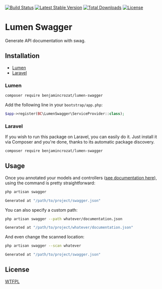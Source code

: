 [![Build Status](https://travis-ci.org/benjamincrozat/lumen-swagger.svg?branch=master)](https://travis-ci.org/benjamincrozat/lumen-swagger)
[![Latest Stable Version](https://poser.pugx.org/benjamincrozat/lumen-swagger/v/stable)](https://packagist.org/packages/benjamincrozat/lumen-swagger)
[![Total Downloads](https://poser.pugx.org/benjamincrozat/lumen-swagger/downloads)](https://packagist.org/packages/benjamincrozat/lumen-swagger)
[![License](https://poser.pugx.org/benjamincrozat/lumen-swagger/license)](https://packagist.org/packages/benjamincrozat/lumen-swagger)

# Lumen Swagger

Generate API documentation with swag.

## Installation

- [Lumen](#lumen)
- [Laravel](#laravel)

### Lumen

```bash
composer require benjamincrozat/lumen-swagger
```

Add the following line in your `bootstrap/app.php`:

```php
$app->register(BC\LumenSwagger\ServiceProvider::class);
```

### Laravel

If you wish to run this package on Laravel, you can easily do it. Just install it via Composer and you're done, thanks to its automatic package discovery.

```bash
composer require benjamincrozat/lumen-swagger
```

## Usage

Once you annotated your models and controllers ([see documentation here](https://github.com/zircote/swagger-php)), using the command is pretty straightforward:

```bash
php artisan swagger

Generated at "/path/to/project/swagger.json"
```

You can also specify a custom path:

```bash
php artisan swagger --path whatever/documentation.json

Generated at "/path/to/project/whatever/documentation.json"
```

And even change the scanned location:

```bash
php artisan swagger --scan whatever

Generated at "/path/to/project/swagger.json"
```

## License

[WTFPL](http://www.wtfpl.net/txt/copying/)
